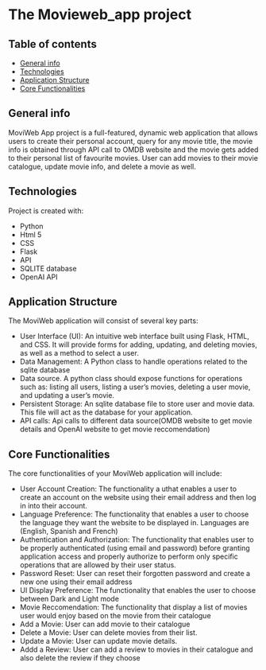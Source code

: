 # The Movieweb_app project


## Table of contents
* [General info](#general-info)
* [Technologies](#technologies)
* [Application Structure](#application-structure)
* [Core Functionalities](#core-functionalities)

## General info
MoviWeb App project is a full-featured, dynamic web application that allows users to create their personal account, query for any movie title, the movie info is obtained through API call to OMDB website and the movie gets added to their personal list of favourite movies. User can add movies to their movie catalogue, update movie info, and delete a movie as well.

## Technologies
Project is created with:
* Python
* Html 5
* CSS
* Flask
* API
* SQLITE database
* OpenAI API 
	
## Application Structure
The MoviWeb application will consist of several key parts:
* User Interface (UI): An intuitive web interface built using Flask, HTML, and CSS. It will provide forms for adding, updating, and deleting movies, as well as a method to select a user.
* Data Management: A Python class to handle operations related to the sqlite database
* Data source. A python class should expose functions for operations such as: listing all users, listing a user’s movies, deleting a user movie, and updating a user’s movie.
* Persistent Storage: An sqlite database file to store user and movie data. This file will act as the database for your application.
* API calls: Api calls to different data source(OMDB website to get movie details and OpenAI website to get movie reccomendation)
  
## Core Functionalities

The core functionalities of your MoviWeb application will include:
* User Account Creation: The functionality  a uthat enables a user to create an account on the website using their email address and then log in into their account.
* Language Preference: The functionality that enables a user to choose the language they want the website to be displayed in. Languages are (English, Spanish and French)
* Authentication and Authorization: The functionality that enables user to be properly authenticated (using email and password) before granting application access and properly authorize to perform only specific operations that are allowed by their user status.
* Password Reset: User can reset their forgotten password and create a new one using their email address
* UI Display Preference: The functionality that enables the user to choose between Dark and Light mode
* Movie Reccomendation: The functionality that display a list of movies user would enjoy based on the movie from their catalogue
* Add a Movie: User can add movie to their catalogue
* Delete a Movie: User can delete movies from their list.
* Update a Movie: User can update movie details.
* Addd a Review: User can add a review to movies in their catalogue and also delete the review if they choose
